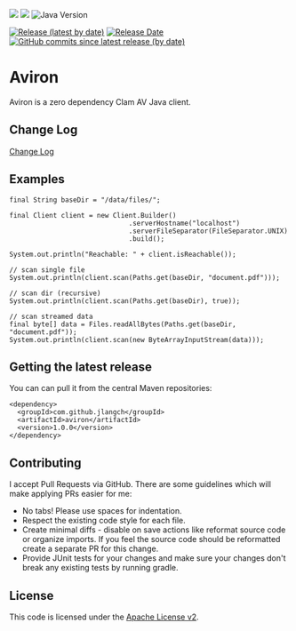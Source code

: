 [![](https://github.com/jlangch/aviron/blob/master/doc/maven-central.svg)](https://search.maven.org/search?q=a:%22aviron%22%20AND%20g:%22com.github.jlangch%22)
[![](https://github.com/jlangch/aviron/blob/master/doc/license.svg)](./LICENSE)
![Java Version](https://img.shields.io/badge/java-%3E%3D%201.8-success)

[![Release (latest by date)](https://img.shields.io/github/v/release/jlangch/aviron)](https://github.com/jlangch/aviron/releases/latest)
[![Release Date](https://img.shields.io/github/release-date/jlangch/aviron?color=blue)](https://github.com/jlangch/aviron/releases/latest)
[![GitHub commits since latest release (by date)](https://img.shields.io/github/commits-since/jlangch/aviron/latest)](https://github.com/jlangch/aviron/commits/)



# Aviron

Aviron is a zero dependency Clam AV Java client.


## Change Log

[Change Log](ChangeLog.md)


## Examples

```
final String baseDir = "/data/files/";

final Client client = new Client.Builder()
                              .serverHostname("localhost")
                              .serverFileSeparator(FileSeparator.UNIX)
                              .build();

System.out.println("Reachable: " + client.isReachable());

// scan single file
System.out.println(client.scan(Paths.get(baseDir, "document.pdf")));

// scan dir (recursive)
System.out.println(client.scan(Paths.get(baseDir), true));

// scan streamed data
final byte[] data = Files.readAllBytes(Paths.get(baseDir, "document.pdf"));
System.out.println(client.scan(new ByteArrayInputStream(data)));
```


## Getting the latest release

You can can pull it from the central Maven repositories:

```
<dependency>
  <groupId>com.github.jlangch</groupId>
  <artifactId>aviron</artifactId>
  <version>1.0.0</version>
</dependency>
```

## Contributing

I accept Pull Requests via GitHub. There are some guidelines which will make applying PRs easier for me:

- No tabs! Please use spaces for indentation.
- Respect the existing code style for each file.
- Create minimal diffs - disable on save actions like reformat source code or organize imports. If you feel the source code should be reformatted create a separate PR for this change.
- Provide JUnit tests for your changes and make sure your changes don't break any existing tests by running gradle.


## License

This code is licensed under the [Apache License v2](LICENSE).
